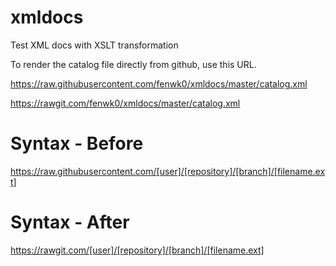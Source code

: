 # xmldocs
Test XML docs with XSLT transformation

To render the catalog file directly from github, use this URL.

https://raw.githubusercontent.com/fenwk0/xmldocs/master/catalog.xml

https://rawgit.com/fenwk0/xmldocs/master/catalog.xml


# Syntax - Before

https://raw.githubusercontent.com/[user]/[repository]/[branch]/[filename.ext]

# Syntax - After

https://rawgit.com/[user]/[repository]/[branch]/[filename.ext]
